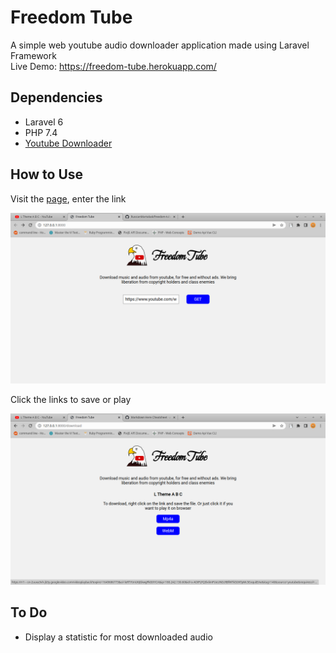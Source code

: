 # Freedom Tube  
A simple web youtube audio downloader application made using Laravel Framework  
Live Demo:  https://freedom-tube.herokuapp.com/
## Dependencies
+ Laravel 6  
+ PHP 7.4  
+ [Youtube Downloader](https://github.com/Athlon1600/youtube-downloader)  
## How to Use  
Visit the [page](https://freedom-tube.herokuapp.com/), enter the link  
  
![a](https://github.com/RussianMartabak/freedom-tube/blob/main/readme-img/1.png)  
  
Click the links to save or play  
  
![a](https://github.com/RussianMartabak/freedom-tube/blob/main/readme-img/2.png)  

## To Do  
+ Display a statistic for most downloaded audio  
